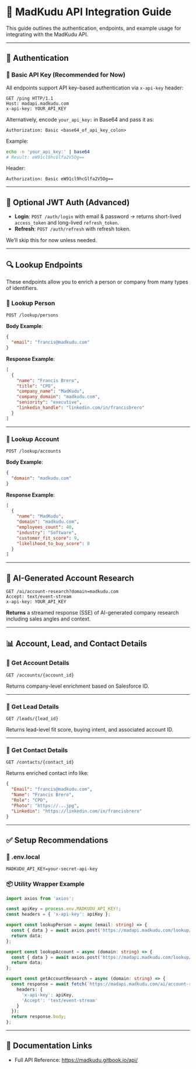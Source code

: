 # 🔐 MadKudu API Integration Guide

This guide outlines the authentication, endpoints, and example usage for integrating with the MadKudu API.

---

## 🔑 Authentication

### 📌 Basic API Key (Recommended for Now)

All endpoints support API key–based authentication via `x-api-key` header:

```http
GET /ping HTTP/1.1
Host: madapi.madkudu.com
x-api-key: YOUR_API_KEY
```

Alternatively, encode `your_api_key:` in Base64 and pass it as:

```http
Authorization: Basic <base64_of_api_key_colon>
```

Example:

```bash
echo -n 'your_api_key:' | base64
# Result: eW91cl9hcGlfa2V5Og==
```

Header:
```http
Authorization: Basic eW91cl9hcGlfa2V5Og==
```

---

## 🔁 Optional JWT Auth (Advanced)

- **Login**: `POST /auth/login` with email & password → returns short-lived `access_token` and long-lived `refresh_token`.
- **Refresh**: `POST /auth/refresh` with refresh token.

We’ll skip this for now unless needed.

---

## 🔍 Lookup Endpoints

These endpoints allow you to enrich a person or company from many types of identifiers.

### 🔎 Lookup Person

```http
POST /lookup/persons
```

**Body Example**:

```json
{
  "email": "francis@madkudu.com"
}
```

**Response Example**:

```json
[
  {
    "name": "Francis Brero",
    "title": "CPO",
    "company_name": "MadKudu",
    "company_domain": "madkudu.com",
    "seniority": "executive",
    "linkedin_handle": "linkedin.com/in/francisbrero"
  }
]
```

---

### 🔎 Lookup Account

```http
POST /lookup/accounts
```

**Body Example**:

```json
{
  "domain": "madkudu.com"
}
```

**Response Example**:

```json
[
  {
    "name": "MadKudu",
    "domain": "madkudu.com",
    "employees_count": 40,
    "industry": "Software",
    "customer_fit_score": 9,
    "likelihood_to_buy_score": 8
  }
]
```

---

## 🧠 AI-Generated Account Research

```http
GET /ai/account-research?domain=madkudu.com
Accept: text/event-stream
x-api-key: YOUR_API_KEY
```

**Returns** a streamed response (SSE) of AI-generated company research including sales angles and context.

---

## 📊 Account, Lead, and Contact Details

### 🧾 Get Account Details

```http
GET /accounts/{account_id}
```

Returns company-level enrichment based on Salesforce ID.

---

### 🧾 Get Lead Details

```http
GET /leads/{lead_id}
```

Returns lead-level fit score, buying intent, and associated account ID.

---

### 🧾 Get Contact Details

```http
GET /contacts/{contact_id}
```

Returns enriched contact info like:

```json
{
  "Email": "francis@madkudu.com",
  "Name": "Francis Brero",
  "Role": "CPO",
  "Photo": "https://...jpg",
  "Linkedin": "https://linkedin.com/in/francisbrero"
}
```

---

## ✅ Setup Recommendations

### 📁 .env.local

```env
MADKUDU_API_KEY=your-secret-api-key
```

### 📦 Utility Wrapper Example

```ts
import axios from 'axios';

const apiKey = process.env.MADKUDU_API_KEY!;
const headers = { 'x-api-key': apiKey };

export const lookupPerson = async (email: string) => {
  const { data } = await axios.post('https://madapi.madkudu.com/lookup/persons', { email }, { headers });
  return data;
};

export const lookupAccount = async (domain: string) => {
  const { data } = await axios.post('https://madapi.madkudu.com/lookup/accounts', { domain }, { headers });
  return data;
};

export const getAccountResearch = async (domain: string) => {
  const response = await fetch(`https://madapi.madkudu.com/ai/account-research?domain=${domain}`, {
    headers: {
      'x-api-key': apiKey,
      'Accept': 'text/event-stream'
    }
  });
  return response.body;
};
```

---

## 📘 Documentation Links

- Full API Reference: https://madkudu.gitbook.io/api/